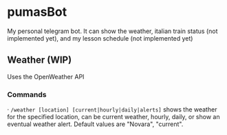 # pumasBot
My personal telegram bot.
It can show the weather, italian train status (not implemented yet), 
and my lesson schedule (not implemented yet) 

## Weather (WIP)
Uses the OpenWeather API

### Commands
· `/weather [location] [current|hourly|daily|alerts]` shows the weather for the specified location, 
can be current weather, hourly, daily, or show an eventual weather alert. Default values are "Novara", "current".
